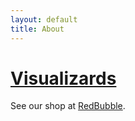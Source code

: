 ```yaml
---
layout: default
title: About
---
```


# [Visualizards](https://visualizards.com/)
See our shop at [RedBubble](https://visualizards.redbubble.com).